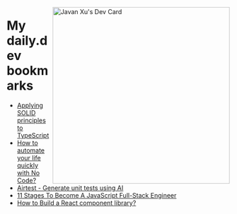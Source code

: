 
<a href="https://app.daily.dev/JavanXU"><img align="right" src="https://api.daily.dev/devcards/e45a150971844cd6959a94bb94e861ea.png?r=quw" width="400" alt="Javan Xu's Dev Card"/></a>

# My daily.dev bookmarks
<!-- daily.dev BOOKMARKS:START -->
- [Applying SOLID principles to TypeScript](https://app.daily.dev/posts/4vD92xCe-?utm_source=rss&utm_medium=bookmarks&utm_campaign=6ueXw3FRNQzpNtewCDbI6)
- [How to automate your life quickly with No Code?](https://app.daily.dev/posts/roiOjHqFW?utm_source=rss&utm_medium=bookmarks&utm_campaign=6ueXw3FRNQzpNtewCDbI6)
- [Airtest - Generate unit tests using AI](https://app.daily.dev/posts/I8CHUXvh4?utm_source=rss&utm_medium=bookmarks&utm_campaign=6ueXw3FRNQzpNtewCDbI6)
- [11 Stages To Become A JavaScript Full-Stack Engineer](https://app.daily.dev/posts/Z9NrEu4aY?utm_source=rss&utm_medium=bookmarks&utm_campaign=6ueXw3FRNQzpNtewCDbI6)
- [How to Build a React component library?](https://app.daily.dev/posts/pETvsJugk?utm_source=rss&utm_medium=bookmarks&utm_campaign=6ueXw3FRNQzpNtewCDbI6)
<!-- daily.dev BOOKMARKS:END -->

